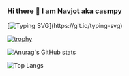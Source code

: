 ### Hi there 👋 I am Navjot aka casmpy  
[![Typing SVG](https://readme-typing-svg.herokuapp.com?color=FFFFFF&lines=.........................)](https://git.io/typing-svg)

[![trophy](https://github-profile-trophy.vercel.app/?username=casmpy&theme=onedark)](https://github.com/ryo-ma/github-profile-trophy)


![Anurag's GitHub stats](https://github-readme-stats.vercel.app/api?username=casmpy&show_icons=true&theme=onedark)

![Top Langs](https://github-readme-stats.vercel.app/api/top-langs/?username=casmpy&layout=compact&theme=onedark)





